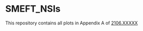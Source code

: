 
# SMEFT_NSIs

This repository contains all plots in Appendix A of [2106.XXXXX](https://arxiv.org/abs/2106.XXXXX)
